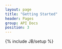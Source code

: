 ```yaml
---
layout: page
title: "Getting Started"
header: Pages
group: API Docs
position: 3
---
```

{% include JB/setup %}




